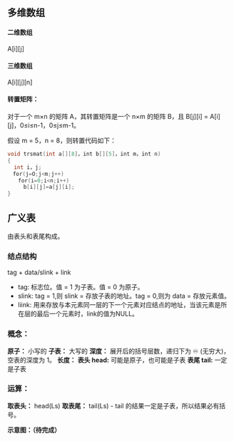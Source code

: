 ## 多维数组

#### 二维数组
A[i][j]

#### 三维数组
A[i][j][n]

#### 转置矩阵：
对于一个 m×n 的矩阵 A，其转置矩阵是一个 n×m 的矩阵 B，且 B[j][i] = A[i][j]，0≤i≤n-1，0≤j≤m-1。

假设 m = 5，n = 8，则转置代码如下：
```c++
void trsmat(int a[][8]，int b[][5]，int m，int n)
{ 
  int i，j;
　for(j=O;j<m;j++)
　　for(i=0;i<n;i++)
　　　b[i][j]=a[j][i];
}
```

## 广义表
由表头和表尾构成。

### 结点结构
tag + data/slink + link
* tag: 标志位。值 = 1 为子表。值 = 0 为原子。
* slink: tag = 1,则 slink = 存放子表的地址。tag = 0,则为 data = 存放元素值。
* liink: 用来存放与本元素同一层的下一个元素对应结点的地址，当该元素是所在层的最后一个元素时，link的值为NULL。
### 概念：

**原子：** 小写的
**子表：** 大写的
**深度：** 展开后的括号层数，递归下为 ♾ (无穷大)，空表的深度为 1。
**长度：** 
**表头 head:** 可能是原子，也可能是子表
**表尾 tail:** 一定是子表

### 运算：

**取表头：** head(Ls)
**取表尾：** tail(Ls) - tail 的结果一定是子表，所以结果必有括号。

**示意图：（待完成）**